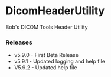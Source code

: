 # DicomHeaderUtility
Bob's DICOM Tools Header Utility

### Releases
* v5.9.0 - First Beta Release
* v5.9.1 - Updated logging and help file
* V5.9.2 - Updated help file
